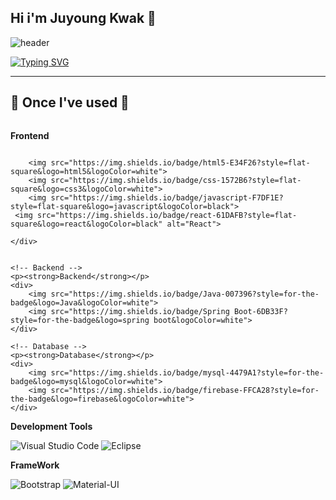 ## Hi i'm Juyoung Kwak 👋

![header](https://capsule-render.vercel.app/api?type=waving&color=6994CDEE&text=&animation=twinkling&height=80)

[![Typing SVG](https://readme-typing-svg.demolab.com?font=Alkatra&weight=500&size=45&duration=3500&pause=3&color=6994CDEE&center=false&vCenter=false&multiline=true&repeat=true&width=1000&height=100&lines=Welcome+to+Ju-young's+GitHub!👋)](https://github.com/JuyoungKwak0618)

 
<div align="left">

-------
## 🔨 Once I've used 🔨
<div style="display:flex; flex-direction:column; align-items:flex-start;">
    <!-- Frontend -->
    <p><strong>Frontend</strong></p>
    <div>
     
        <img src="https://img.shields.io/badge/html5-E34F26?style=flat-square&logo=html5&logoColor=white"> 
        <img src="https://img.shields.io/badge/css-1572B6?style=flat-square&logo=css3&logoColor=white"> 
        <img src="https://img.shields.io/badge/javascript-F7DF1E?style=flat-square&logo=javascript&logoColor=black">
     <img src="https://img.shields.io/badge/react-61DAFB?style=flat-square&logo=react&logoColor=black" alt="React">
    
    </div>
  
 
    <!-- Backend -->
    <p><strong>Backend</strong></p>
    <div>
        <img src="https://img.shields.io/badge/Java-007396?style=for-the-badge&logo=Java&logoColor=white"> 
        <img src="https://img.shields.io/badge/Spring Boot-6DB33F?style=for-the-badge&logo=spring boot&logoColor=white"> 
    </div>
    
    <!-- Database -->
    <p><strong>Database</strong></p>
    <div>
        <img src="https://img.shields.io/badge/mysql-4479A1?style=for-the-badge&logo=mysql&logoColor=white"> 
        <img src="https://img.shields.io/badge/firebase-FFCA28?style=for-the-badge&logo=firebase&logoColor=white">
    </div>
 
   <!-- Development Tools -->
   <p><strong>Development Tools</strong></p>
   <div>
 <img src="https://img.shields.io/badge/Visual%20Studio%20Code-007ACC?style=flat-square&logo=visual-studio-code&logoColor=white" alt="Visual Studio Code">
<img src="https://img.shields.io/badge/Eclipse-2C2255?style=flat-square&logo=eclipse&logoColor=white" alt="Eclipse">
   </div>

   <!-- FrameWork -->
  <p><strong>FrameWork</strong></p>
   <div>
   <img src="https://img.shields.io/badge/bootstrap-7952B3?style=flat-square&logo=bootstrap&logoColor=white" alt="Bootstrap">
<img src="https://img.shields.io/badge/Material--UI-0081CB?style=flat-square&logo=material-ui&logoColor=white" alt="Material-UI">
   </div>
</div>
